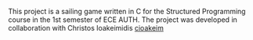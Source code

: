 This project is a sailing game written in C for the Structured Programming course in the 1st semester of ECE AUTH. The project was developed in collaboration with Christos Ioakeimidis [cioakeim](https://github.com/cioakeim)
